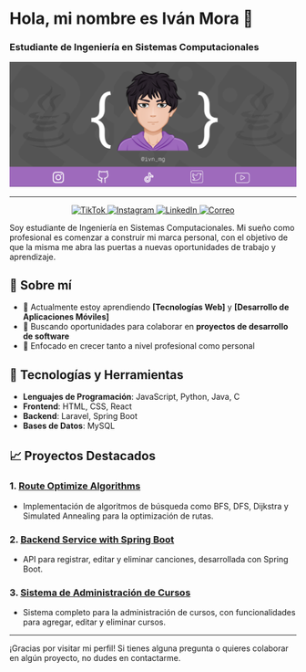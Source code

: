 # Hola, mi nombre es Iván Mora 👋

### Estudiante de Ingeniería en Sistemas Computacionales

![Presentacion](https://github.com/IVANMORAG/IVANMORAG/blob/main/Presentacion.png)

---

<p align="center">
  <a href="https://www.tiktok.com/@ivan_morag?is_from_webapp=1&sender_device=pc">
    <img src="https://img.shields.io/badge/TikTok-%23000000.svg?&style=for-the-badge&logo=tiktok&logoColor=white" alt="TikTok">
  </a>
  <a href="https://www.instagram.com/ivn_mg?igsh=Nm1peDR5Z2gxb3Ew&utm_source=qr">
    <img src="https://img.shields.io/badge/Instagram-%23E4405F.svg?&style=for-the-badge&logo=instagram&logoColor=white" alt="Instagram">
  </a>
  <a href="https://www.linkedin.com/in/iv%C3%A1n-mora-1a70942a7?utm_source=share&utm_campaign=share_via&utm_content=profile&utm_medium=ios_app">
    <img src="https://img.shields.io/badge/LinkedIn-%230077B5.svg?&style=for-the-badge&logo=linkedin&logoColor=white" alt="LinkedIn">
  </a>
  <a href="mailto:ivanmoragarcia412@gmail.com">
    <img src="https://img.shields.io/badge/Correo-EA4335?style=for-the-badge&logo=gmail&logoColor=white" alt="Correo">
  </a>
</p>


Soy estudiante de Ingeniería en Sistemas Computacionales. Mi sueño como profesional es comenzar a construir mi marca personal, con el objetivo de que la misma me abra las puertas a nuevas oportunidades de trabajo y aprendizaje.

## 🚀 Sobre mí

- 🌱 Actualmente estoy aprendiendo **[Tecnologías Web]** y **[Desarrollo de Aplicaciones Móviles]**
- 💼 Buscando oportunidades para colaborar en **proyectos de desarrollo de software**
- 🎯 Enfocado en crecer tanto a nivel profesional como personal

## 🔧 Tecnologías y Herramientas

- **Lenguajes de Programación**: JavaScript, Python, Java, C
- **Frontend**: HTML, CSS, React
- **Backend**: Laravel, Spring Boot
- **Bases de Datos**: MySQL

## 📈 Proyectos Destacados

### 1. [Route Optimize Algorithms](https://github.com/IVANMORAG/Route-Optimize-Algorithms)
- Implementación de algoritmos de búsqueda como BFS, DFS, Dijkstra y Simulated Annealing para la optimización de rutas.

### 2. [Backend Service with Spring Boot](https://github.com/IVANMORAG/backend-service-with-spring-boot)
- API para registrar, editar y eliminar canciones, desarrollada con Spring Boot.

### 3. [Sistema de Administración de Cursos](https://github.com/IVANMORAG/Course-Management-System/tree/main)
- Sistema completo para la administración de cursos, con funcionalidades para agregar, editar y eliminar cursos.

---

¡Gracias por visitar mi perfil! Si tienes alguna pregunta o quieres colaborar en algún proyecto, no dudes en contactarme.
